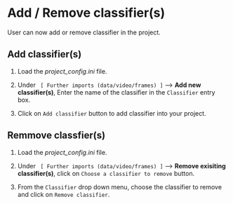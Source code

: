 # Add / Remove classifier(s)

User can now add or remove classifier in the project.

## Add classifier(s)

1. Load the *project_config.ini* file. 

2. Under ` [ Further imports (data/video/frames) ]` --> **Add new classifier(s)**, Enter the name of the classifier in the `Classifier` entry box.

3. Click on `Add classifier` button to add classifier into your project.

## Remmove classfier(s)

1. Load the *project_config.ini* file. 

2. Under ` [ Further imports (data/video/frames) ]` --> **Remove exisiting classifier(s)**, click on `Choose a classifier to remove` button.

3. From the `Classifier` drop down menu, choose the classifier to remove and click on `Remove classifier`.
